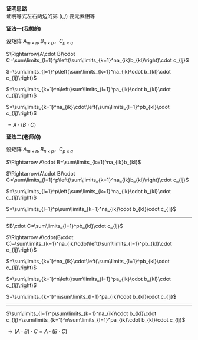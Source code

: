 **证明思路**  
证明等式左右两边的第 $(i,j)$ 要元素相等  
  
**证法一(我想的)**  
  
设矩阵 $A_{m\times n}, B_{n\times p}，C_{p\times q}$  
  
 $\Rightarrow(A\cdot B)\cdot C=\sum\limits_{l=1}^p\left(\sum\limits_{k=1}^na_{ik}b_{kl}\right)\cdot c_{lj}$  
  
 $=\sum\limits_{l=1}^p\left(\sum\limits_{k=1}^na_{ik}\cdot b_{kl}\cdot c_{lj}\right)$  
  
 $=\sum\limits_{k=1}^n\left(\sum\limits_{l=1}^pa_{ik}\cdot b_{kl}\cdot c_{lj}\right)$  
  
 $=\sum\limits_{k=1}^na_{ik}\cdot\left(\sum\limits_{l=1}^pb_{kl}\cdot c_{lj}\right)$  
  
 $=A\cdot(B\cdot C)$  
  
**证法二(老师的)**  
  
设矩阵 $A_{m\times n}, B_{n\times p}，C_{p\times q}$  
  
 $\Rightarrow A\cdot B=\sum\limits_{k=1}^na_{ik}b_{kl}$  
  
 $\Rightarrow(A\cdot B)\cdot C=\sum\limits_{l=1}^p\left(\sum\limits_{k=1}^na_{ik}b_{kl}\right)\cdot c_{lj}$  
  
 $=\sum\limits_{l=1}^p\left(\sum\limits_{k=1}^na_{ik}\cdot b_{kl}\cdot c_{lj}\right)$  
  
 $=\sum\limits_{l=1}^p\sum\limits_{k=1}^na_{ik}\cdot b_{kl}\cdot c_{lj}$  
  
---  
  
 $B\cdot C=\sum\limits_{l=1}^pb_{kl}\cdot c_{lj}$  
  
 $\Rightarrow A\cdot(B\cdot C)=\sum\limits_{k=1}^na_{ik}\cdot\left(\sum\limits_{l=1}^pb_{kl}\cdot c_{lj}\right)$  
  
 $=\sum\limits_{k=1}^na_{ik}\cdot\left(\sum\limits_{l=1}^pb_{kl}\cdot c_{lj}\right)$  
  
 $=\sum\limits_{k=1}^n\left(\sum\limits_{l=1}^pa_{ik}\cdot b_{kl}\cdot c_{lj}\right)$  
  
 $=\sum\limits_{k=1}^n\sum\limits_{l=1}^pa_{ik}\cdot b_{kl}\cdot c_{lj}$  
  
---  
  
 $\sum\limits_{l=1}^p\sum\limits_{k=1}^na_{ik}\cdot b_{kl}\cdot c_{lj}=\sum\limits_{k=1}^n\sum\limits_{l=1}^pa_{ik}\cdot b_{kl}\cdot c_{lj}$  
  
 $\Rightarrow(A\cdot B)\cdot C=A\cdot(B\cdot C)$  
